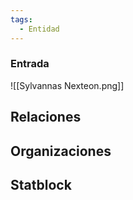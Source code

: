 ```yaml
---
tags:
  - Entidad
---
```


### Entrada

![[Sylvannas Nexteon.png]]

## Relaciones

## Organizaciones


## Statblock

